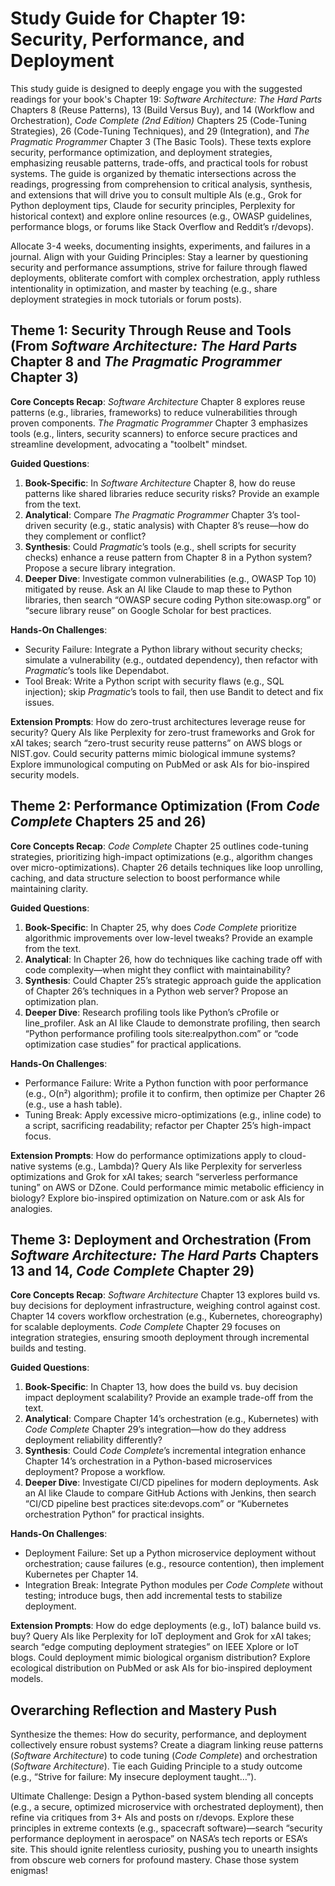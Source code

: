 # Study Guide for Chapter 19: Security, Performance, and Deployment

This study guide is designed to deeply engage you with the suggested readings for your book's Chapter 19: *Software Architecture: The Hard Parts* Chapters 8 (Reuse Patterns), 13 (Build Versus Buy), and 14 (Workflow and Orchestration), *Code Complete (2nd Edition)* Chapters 25 (Code-Tuning Strategies), 26 (Code-Tuning Techniques), and 29 (Integration), and *The Pragmatic Programmer* Chapter 3 (The Basic Tools). These texts explore security, performance optimization, and deployment strategies, emphasizing reusable patterns, trade-offs, and practical tools for robust systems. The guide is organized by thematic intersections across the readings, progressing from comprehension to critical analysis, synthesis, and extensions that will drive you to consult multiple AIs (e.g., Grok for Python deployment tips, Claude for security principles, Perplexity for historical context) and explore online resources (e.g., OWASP guidelines, performance blogs, or forums like Stack Overflow and Reddit’s r/devops). 

Allocate 3-4 weeks, documenting insights, experiments, and failures in a journal. Align with your Guiding Principles: Stay a learner by questioning security and performance assumptions, strive for failure through flawed deployments, obliterate comfort with complex orchestration, apply ruthless intentionality in optimization, and master by teaching (e.g., share deployment strategies in mock tutorials or forum posts).

## Theme 1: Security Through Reuse and Tools (From *Software Architecture: The Hard Parts* Chapter 8 and *The Pragmatic Programmer* Chapter 3)

**Core Concepts Recap**: *Software Architecture* Chapter 8 explores reuse patterns (e.g., libraries, frameworks) to reduce vulnerabilities through proven components. *The Pragmatic Programmer* Chapter 3 emphasizes tools (e.g., linters, security scanners) to enforce secure practices and streamline development, advocating a "toolbelt" mindset.

**Guided Questions**:
1. **Book-Specific**: In *Software Architecture* Chapter 8, how do reuse patterns like shared libraries reduce security risks? Provide an example from the text.
2. **Analytical**: Compare *The Pragmatic Programmer* Chapter 3’s tool-driven security (e.g., static analysis) with Chapter 8’s reuse—how do they complement or conflict?
3. **Synthesis**: Could *Pragmatic*’s tools (e.g., shell scripts for security checks) enhance a reuse pattern from Chapter 8 in a Python system? Propose a secure library integration.
4. **Deeper Dive**: Investigate common vulnerabilities (e.g., OWASP Top 10) mitigated by reuse. Ask an AI like Claude to map these to Python libraries, then search “OWASP secure coding Python site:owasp.org” or “secure library reuse” on Google Scholar for best practices.

**Hands-On Challenges**:
- Security Failure: Integrate a Python library without security checks; simulate a vulnerability (e.g., outdated dependency), then refactor with *Pragmatic*’s tools like Dependabot.
- Tool Break: Write a Python script with security flaws (e.g., SQL injection); skip *Pragmatic*’s tools to fail, then use Bandit to detect and fix issues.

**Extension Prompts**: How do zero-trust architectures leverage reuse for security? Query AIs like Perplexity for zero-trust frameworks and Grok for xAI takes; search “zero-trust security reuse patterns” on AWS blogs or NIST.gov. Could security patterns mimic biological immune systems? Explore immunological computing on PubMed or ask AIs for bio-inspired security models.

## Theme 2: Performance Optimization (From *Code Complete* Chapters 25 and 26)

**Core Concepts Recap**: *Code Complete* Chapter 25 outlines code-tuning strategies, prioritizing high-impact optimizations (e.g., algorithm changes over micro-optimizations). Chapter 26 details techniques like loop unrolling, caching, and data structure selection to boost performance while maintaining clarity.

**Guided Questions**:
1. **Book-Specific**: In Chapter 25, why does *Code Complete* prioritize algorithmic improvements over low-level tweaks? Provide an example from the text.
2. **Analytical**: In Chapter 26, how do techniques like caching trade off with code complexity—when might they conflict with maintainability?
3. **Synthesis**: Could Chapter 25’s strategic approach guide the application of Chapter 26’s techniques in a Python web server? Propose an optimization plan.
4. **Deeper Dive**: Research profiling tools like Python’s cProfile or line_profiler. Ask an AI like Claude to demonstrate profiling, then search “Python performance profiling tools site:realpython.com” or “code optimization case studies” for practical applications.

**Hands-On Challenges**:
- Performance Failure: Write a Python function with poor performance (e.g., O(n²) algorithm); profile it to confirm, then optimize per Chapter 26 (e.g., use a hash table).
- Tuning Break: Apply excessive micro-optimizations (e.g., inline code) to a script, sacrificing readability; refactor per Chapter 25’s high-impact focus.

**Extension Prompts**: How do performance optimizations apply to cloud-native systems (e.g., Lambda)? Query AIs like Perplexity for serverless optimizations and Grok for xAI takes; search “serverless performance tuning” on AWS or DZone. Could performance mimic metabolic efficiency in biology? Explore bio-inspired optimization on Nature.com or ask AIs for analogies.

## Theme 3: Deployment and Orchestration (From *Software Architecture: The Hard Parts* Chapters 13 and 14, *Code Complete* Chapter 29)

**Core Concepts Recap**: *Software Architecture* Chapter 13 explores build vs. buy decisions for deployment infrastructure, weighing control against cost. Chapter 14 covers workflow orchestration (e.g., Kubernetes, choreography) for scalable deployments. *Code Complete* Chapter 29 focuses on integration strategies, ensuring smooth deployment through incremental builds and testing.

**Guided Questions**:
1. **Book-Specific**: In Chapter 13, how does the build vs. buy decision impact deployment scalability? Provide an example trade-off from the text.
2. **Analytical**: Compare Chapter 14’s orchestration (e.g., Kubernetes) with *Code Complete* Chapter 29’s integration—how do they address deployment reliability differently?
3. **Synthesis**: Could *Code Complete*’s incremental integration enhance Chapter 14’s orchestration in a Python-based microservices deployment? Propose a workflow.
4. **Deeper Dive**: Investigate CI/CD pipelines for modern deployments. Ask an AI like Claude to compare GitHub Actions with Jenkins, then search “CI/CD pipeline best practices site:devops.com” or “Kubernetes orchestration Python” for practical insights.

**Hands-On Challenges**:
- Deployment Failure: Set up a Python microservice deployment without orchestration; cause failures (e.g., resource contention), then implement Kubernetes per Chapter 14.
- Integration Break: Integrate Python modules per *Code Complete* without testing; introduce bugs, then add incremental tests to stabilize deployment.

**Extension Prompts**: How do edge deployments (e.g., IoT) balance build vs. buy? Query AIs like Perplexity for IoT deployment and Grok for xAI takes; search “edge computing deployment strategies” on IEEE Xplore or IoT blogs. Could deployment mimic biological organism distribution? Explore ecological distribution on PubMed or ask AIs for bio-inspired deployment models.

## Overarching Reflection and Mastery Push

Synthesize the themes: How do security, performance, and deployment collectively ensure robust systems? Create a diagram linking reuse patterns (*Software Architecture*) to code tuning (*Code Complete*) and orchestration (*Software Architecture*). Tie each Guiding Principle to a study outcome (e.g., “Strive for failure: My insecure deployment taught…”).

Ultimate Challenge: Design a Python-based system blending all concepts (e.g., a secure, optimized microservice with orchestrated deployment), then refine via critiques from 3+ AIs and posts on r/devops. Explore these principles in extreme contexts (e.g., spacecraft software)—search “security performance deployment in aerospace” on NASA’s tech reports or ESA’s site. This should ignite relentless curiosity, pushing you to unearth insights from obscure web corners for profound mastery. Chase those system enigmas!
